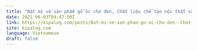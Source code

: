 ```yaml
---
title: "Bật mí về sản phẩm gỗ óc chó đen, Chất liệu chế tạo nội thất vàng"
date: 2021-06-03T04:47:50Z
link: https://kipalog.com/posts/Bat-mi-ve-san-pham-go-oc-cho-den--Chat-lieu-che-tao-noi-that-vang?utm_medium=RSS&utm_source=news.12bit.vn
site: kipalog.com
language: Vietnamese
draft: false
---
```

